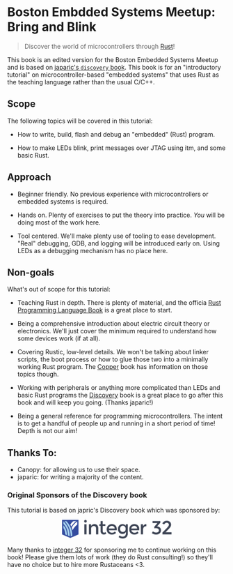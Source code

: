 # Boston Embdded Systems Meetup: Bring and Blink

> Discover the world of microcontrollers through [Rust]!

[Rust]: https://www.rust-lang.org/en-US/

This book is an edited version for the Boston Embedded Systems Meetup and is
based on [japaric's `discovery` book](http://japaric.github.io/discovery).
This book is for an "introductory tutorial" on microcontroller-based "embedded
systems" that uses Rust as the teaching language rather than the usual C/C++.

## Scope

The following topics will be covered in this tutorial:

- How to write, build, flash and debug an "embedded" (Rust) program.

- How to make LEDs blink, print messages over JTAG using itm, and some basic
  Rust.

## Approach

- Beginner friendly. No previous experience with microcontrollers or embedded
  systems is required.

- Hands on. Plenty of exercises to put the theory into practice. *You* will be
  doing most of the work here.

- Tool centered. We'll make plenty use of tooling to ease development. "Real"
  debugging, GDB, and logging will be introduced early on. Using LEDs as a
  debugging mechanism has no place here.

## Non-goals

What's out of scope for this tutorial:

- Teaching Rust in depth. There is plenty of material, and the officia [Rust
  Programming Language Book](https://doc.rust-lang.org/book/) is a great place
  to start.

- Being a comprehensive introduction about electric circuit theory or
  electronics. We'll just cover the minimum required to understand how some
  devices work (if at all).

- Covering Rustic, low-level details. We won't be talking about linker scripts,
  the boot process or how to glue those two into a minimally working Rust
  program. The [Copper] book has information on those topics though.

- Working with peripherals or anything more complicated than LEDs and basic
  Rust programs the [Discovery] book is a great place to go after this book and
  will keep you going. (Thanks japaric!)

- Being a general reference for programming microcontrollers. The intent is to
  get a handful of people up and running in a short period of time! Depth is
  not our aim!

[Copper]: https://japaric.github.io/copper/
[Discovery]: https://japaric.github.io/discovery/

## Thanks To:

- Canopy: for allowing us to use their space.
- japaric: for writing a majority of the content.

### Original Sponsors of the Discovery book

This tutorial is based on japric's Discovery book which was sponsored by:

<p align="center">
<a href="http://integer32.com/">
<img style="width: 50%" title="integer 32" src="assets/integer32.svg">
</a>
</p>

Many thanks to [integer 32](http://integer32.com/) for sponsoring me to continue
working on this book! Please give them lots of work (they do Rust consulting!)
so they'll have no choice but to hire more Rustaceans <3.
